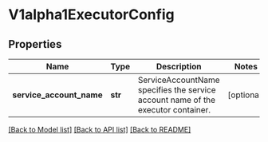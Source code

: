 # V1alpha1ExecutorConfig

## Properties
Name | Type | Description | Notes
------------ | ------------- | ------------- | -------------
**service_account_name** | **str** | ServiceAccountName specifies the service account name of the executor container. | [optional] 

[[Back to Model list]](../README.md#documentation-for-models) [[Back to API list]](../README.md#documentation-for-api-endpoints) [[Back to README]](../README.md)


